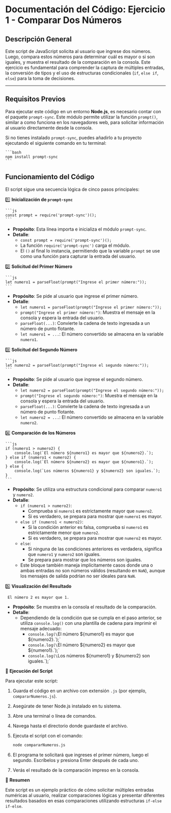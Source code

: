 # Documentación del Código: Ejercicio 1 - Comparar Dos Números

## Descripción General

Este script de JavaScript solicita al usuario que ingrese dos números. Luego, compara estos números para determinar cuál es mayor o si son iguales, y muestra el resultado de la comparación en la consola. Este ejercicio es fundamental para comprender la captura de múltiples entradas, la conversión de tipos y el uso de estructuras condicionales (`if`, `else if`, `else`) para la toma de decisiones.

---

## Requisitos Previos

Para ejecutar este código en un entorno **Node.js**, es necesario contar con el paquete `prompt-sync`. Este módulo permite utilizar la función `prompt()`, similar a como funciona en los navegadores web, para solicitar información al usuario directamente desde la consola.

Si no tienes instalado `prompt-sync`, puedes añadirlo a tu proyecto ejecutando el siguiente comando en tu terminal:

    ```bash
    npm install prompt-sync
    ```

## Funcionamiento del Código

El script sigue una secuencia lógica de cinco pasos principales:

1️⃣ **Inicialización de `prompt-sync`**

    ```js
    const prompt = require('prompt-sync')();
    ```

*   **Propósito**: Esta línea importa e inicializa el módulo `prompt-sync`.
*   **Detalle**:
    *   `const prompt = require('prompt-sync')();`
    *   La función `require('prompt-sync')` carga el módulo.
    *   El `()` al final lo instancia, permitiendo que la variable `prompt` se use como una función para capturar la entrada del usuario.

2️⃣ **Solicitud del Primer Número**

    ```js
    let numero1 = parseFloat(prompt("Ingrese el primer número:"));
    ```

*   **Propósito**: Se pide al usuario que ingrese el primer número.
*   **Detalle**:
    *   `let numero1 = parseFloat(prompt("Ingrese el primer número:"));`
    *   `prompt("Ingrese el primer número:")`: Muestra el mensaje en la consola y espera la entrada del usuario.
    *   `parseFloat(...)`: Convierte la cadena de texto ingresada a un número de punto flotante.
    *   `let numero1 = ...`: El número convertido se almacena en la variable `numero1`.

3️⃣ **Solicitud del Segundo Número**

    ```js
    let numero2 = parseFloat(prompt("Ingrese el segundo número:"));
    ```

*   **Propósito**: Se pide al usuario que ingrese el segundo número.
*   **Detalle**:
    *   `let numero2 = parseFloat(prompt("Ingrese el segundo número:"));`
    *   `prompt("Ingrese el segundo número:")`: Muestra el mensaje en la consola y espera la entrada del usuario.
    *   `parseFloat(...)`: Convierte la cadena de texto ingresada a un número de punto flotante.
    *   `let numero2 = ...`: El número convertido se almacena en la variable `numero2`.

4️⃣ **Comparación de los Números**

    ```js
    if (numero1 > numero2) {
        console.log(`El número ${numero1} es mayor que ${numero2}.`);
    } else if (numero1 < numero2) {
        console.log(`El número ${numero2} es mayor que ${numero1}.`);
    } else {
        console.log(`Los números ${numero1} y ${numero2} son iguales.`);
    }
    ```

*   **Propósito**: Se utiliza una estructura condicional para comparar `numero1` y `numero2`.
*   **Detalle**:
    *   `if (numero1 > numero2)`:
        *   Comprueba si `numero1` es estrictamente mayor que `numero2`.
        *   Si es verdadero, se prepara para mostrar que `numero1` es mayor.
    *   `else if (numero1 < numero2)`:
        *   Si la condición anterior es falsa, comprueba si `numero1` es estrictamente menor que `numero2`.
        *   Si es verdadero, se prepara para mostrar que `numero2` es mayor.
    *   `else`:
        *   Si ninguna de las condiciones anteriores es verdadera, significa que `numero1` y `numero2` son iguales.
        *   Se prepara para mostrar que los números son iguales.
    *   Este bloque también maneja implícitamente casos donde una o ambas entradas no son números válidos (resultando en `NaN`), aunque los mensajes de salida podrían no ser ideales para `NaN`.

5️⃣ **Visualización del Resultado**

   ```node
    El número 2 es mayor que 1.
   ```

*   **Propósito**: Se muestra en la consola el resultado de la comparación.
*   **Detalle**:
    *   Dependiendo de la condición que se cumpla en el paso anterior, se utiliza `console.log()` con una plantilla de cadena para imprimir el mensaje adecuado:
        *   `console.log(\`El número ${numero1} es mayor que ${numero2}.\`);`
        *   `console.log(\`El número ${numero2} es mayor que ${numero1}.\`);`
        *   `console.log(\`Los números ${numero1} y ${numero2} son iguales.\`);`

🚀 **Ejecución del Script**

Para ejecutar este script:

1.  Guarda el código en un archivo con extensión `.js` (por ejemplo, `compararNumeros.js`).
2.  Asegúrate de tener Node.js instalado en tu sistema.
3.  Abre una terminal o línea de comandos.
4.  Navega hasta el directorio donde guardaste el archivo.
5.  Ejecuta el script con el comando:

    ```bash
    node compararNumeros.js
    ```
6.  El programa te solicitará que ingreses el primer número, luego el segundo. Escríbelos y presiona Enter después de cada uno.
7.  Verás el resultado de la comparación impreso en la consola.

🏁 **Resumen**

Este script es un ejemplo práctico de cómo solicitar múltiples entradas numéricas al usuario, realizar comparaciones lógicas y presentar diferentes resultados basados en esas comparaciones utilizando estructuras `if-else if-else`.







